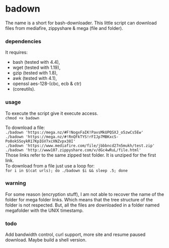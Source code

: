 # badown
The name is a short for bash-downloader.
This little script can download files from mediafire, zippyshare & mega (file and folder).

### dependencies
It requires:
* bash (tested with 4.4), 
* wget (tested with 1.19), 
* gzip (tested with 1.8),
* awk  (tested with 4.1),
* openssl aes-128-(cbc, ecb & ctr)
* (coreutils).

### usage
To execute the script give it execute access.  
`chmod +x badown`
  
To download a file:  
`./badown 'https://mega.nz/#F!NogxFaIK!PavsMkUPQSXJ_o5zwCs5Ew'`  
`./badown 'https://mega.nz/#!RnQFkTYS!rFIJp7MBKxcS-Po8okSSoykR17KpIGV7xcXNZvpx38I'`  
`./badown 'https://www.mediafire.com/file/jbbbncd27n5mukh/test.zip'`  
`./badown 'http://www107.zippyshare.com/v/dGc4wRuL/file.html'`  
Those links refer to the same zipped test folder.
It is unziped for the first link.  
To download from a file just use a loop for:  
`for i in $(cat urls); do ./badown $i && sleep .5; done`  


### warning
For some reason (encryption stuff), I am not able to recover the name of the folder for mega folder links.
Which means that the tree structure of the folder is not respected.
But, all the files are downloaded in a folder named megafolder with the UNIX timestamp.

### todo
Add bandwidth control, curl support, more site and resume paused download.
Maybe build a shell version.
